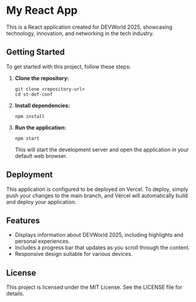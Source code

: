 # My React App

This is a React application created for DEVWorld 2025, showcasing technology, innovation, and networking in the tech industry.

## Getting Started

To get started with this project, follow these steps:

1. **Clone the repository:**

   ```
   git clone <repository-url>
   cd st-def-conf
   ```

2. **Install dependencies:**

   ```
   npm install
   ```

3. **Run the application:**

   ```
   npm start
   ```

   This will start the development server and open the application in your default web browser.

## Deployment

This application is configured to be deployed on Vercel. To deploy, simply push your changes to the main branch, and Vercel will automatically build and deploy your application.

## Features

- Displays information about DEVWorld 2025, including highlights and personal experiences.
- Includes a progress bar that updates as you scroll through the content.
- Responsive design suitable for various devices.

## License

This project is licensed under the MIT License. See the LICENSE file for details.
